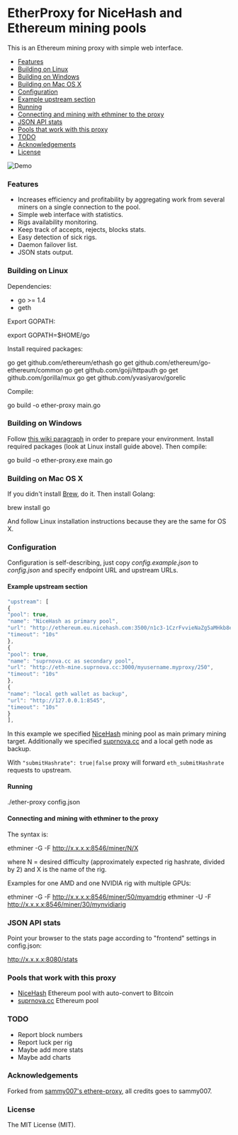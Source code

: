 # EtherProxy for NiceHash and Ethereum mining pools

This is an Ethereum mining proxy with simple web interface.

- [Features](#features)
- [Building on Linux](#buildingonlinux)
- [Building on Windows](#buildingonwindows)
- [Building on Mac OS X](#buildingonmacosx)
- [Configuration](#configuration)
- [Example upstream section](#exampleupstream)
- [Running](#running)
- [Connecting and mining with ethminer to the proxy](#connectingandmining)
- [JSON API stats](#jsonapistats)
- [Pools that work with this proxy](#supportedpools)
- [TODO](#todo)
- [Acknowledgements](#acknowledgements)
- [License](#license)

![Demo](https://raw.githubusercontent.com/sammy007/ether-proxy/master/proxy.png)

### <a name="features"></a> Features

* Increases efficiency and profitability by aggregating work from several miners on a single connection to the pool.
* Simple web interface with statistics.
* Rigs availability monitoring.
* Keep track of accepts, rejects, blocks stats.
* Easy detection of sick rigs.
* Daemon failover list.
* JSON stats output.

### <a name="buildingonlinux"></a> Building on Linux

Dependencies:

* go >= 1.4
* geth

Export GOPATH:

export GOPATH=$HOME/go

Install required packages:

go get github.com/ethereum/ethash
go get github.com/ethereum/go-ethereum/common
go get github.com/goji/httpauth
go get github.com/gorilla/mux
go get github.com/yvasiyarov/gorelic

Compile:

go build -o ether-proxy main.go

### <a name="buildingonwindows"></a> Building on Windows

Follow [this wiki paragraph](https://github.com/ethereum/go-ethereum/wiki/Installation-instructions-for-Windows#building-from-source) in order to prepare your environment.
Install required packages (look at Linux install guide above). Then compile:

go build -o ether-proxy.exe main.go

### <a name="buildingonmacosx"></a> Building on Mac OS X

If you didn't install [Brew](http://brew.sh/), do it. Then install Golang:

brew install go

And follow Linux installation instructions because they are the same for OS X.

### <a name="configuration"></a> Configuration

Configuration is self-describing, just copy *config.example.json* to *config.json* and specify endpoint URL and upstream URLs.

#### <a name="exampleupstream"></a> Example upstream section

```javascript
"upstream": [
{
"pool": true,
"name": "NiceHash as primary pool",
"url": "http://ethereum.eu.nicehash.com:3500/n1c3-1CzrFvvieNaZg5aMHkb8eAPCSeVVUfUpax.myproxy/250",
"timeout": "10s"
},
{
"pool": true,
"name": "suprnova.cc as secondary pool",
"url": "http://eth-mine.suprnova.cc:3000/myusername.myproxy/250",
"timeout": "10s"
},
{
"name": "local geth wallet as backup",
"url": "http://127.0.0.1:8545",
"timeout": "10s"
}
],
```

In this example we specified [NiceHash](https://www.nicehash.com) mining pool as main primary mining target. Additionally we specified [suprnova.cc](https://eth.suprnova.cc) and a local geth node as backup.

With <code>"submitHashrate": true|false</code> proxy will forward <code>eth_submitHashrate</code> requests to upstream.

#### <a name="running"></a> Running

./ether-proxy config.json

#### <a name="connectingandmining"></a> Connecting and mining with ethminer to the proxy

The syntax is:

ethminer -G -F http://x.x.x.x:8546/miner/N/X

where N = desired difficulty (approximately expected rig hashrate, divided by 2) and X is the name of the rig.

Examples for one AMD and one NVIDIA rig with multiple GPUs:

ethminer -G -F http://x.x.x.x:8546/miner/50/myamdrig
ethminer -U -F http://x.x.x.x:8546/miner/30/mynvidiarig

### <a name="jsonapistats"></a> JSON API stats

Point your browser to the stats page according to "frontend" settings in config.json:

http://x.x.x.x:8080/stats

### <a name="supportedpools"></a> Pools that work with this proxy

* [NiceHash](https://www.nicehash.com) Ethereum pool with auto-convert to Bitcoin
* [suprnova.cc](https://eth.suprnova.cc) Ethereum pool

### <a name="todo"></a> TODO

* Report block numbers
* Report luck per rig
* Maybe add more stats
* Maybe add charts

### <a name="acknowledgements"></a> Acknowledgements

Forked from [sammy007's ethere-proxy](https://github.com/sammy007/ether-proxy), all credits goes to sammy007.

### <a name="license"></a> License

The MIT License (MIT).
